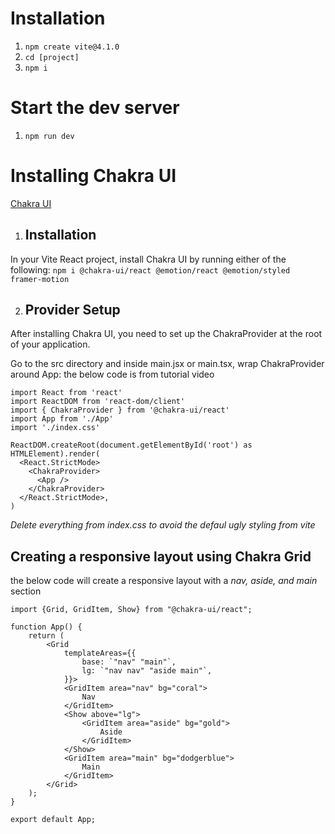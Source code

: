 # Installation
1. `npm create vite@4.1.0`
2. `cd [project]`
3. `npm i`


# Start the dev server
1. `npm run dev`


# Installing Chakra UI
[Chakra UI](https://chakra-ui.com/getting-started/vite-guide)
1. ## Installation
In your Vite React project, install Chakra UI by running either of the following:
`npm i @chakra-ui/react @emotion/react @emotion/styled framer-motion`

2. ## Provider Setup
After installing Chakra UI, you need to set up the ChakraProvider at the root of your application.

Go to the src directory and inside main.jsx or main.tsx, wrap ChakraProvider around App:
the below code is from tutorial video

```
import React from 'react'
import ReactDOM from 'react-dom/client'
import { ChakraProvider } from '@chakra-ui/react'
import App from './App'
import './index.css'

ReactDOM.createRoot(document.getElementById('root') as HTMLElement).render(
  <React.StrictMode>
    <ChakraProvider>
      <App />
    </ChakraProvider>
  </React.StrictMode>,
)
```

*Delete everything from index.css to avoid the defaul ugly styling from vite*


## Creating a responsive layout using Chakra Grid
the below code will create a responsive layout with a *nav, aside, and main* section

```
import {Grid, GridItem, Show} from "@chakra-ui/react";

function App() {
	return (
		<Grid
			templateAreas={{
				base: `"nav" "main"`,
				lg: `"nav nav" "aside main"`,
			}}>
			<GridItem area="nav" bg="coral">
				Nav
			</GridItem>
			<Show above="lg">
				<GridItem area="aside" bg="gold">
					Aside
				</GridItem>
			</Show>
			<GridItem area="main" bg="dodgerblue">
				Main
			</GridItem>
		</Grid>
	);
}

export default App;
```